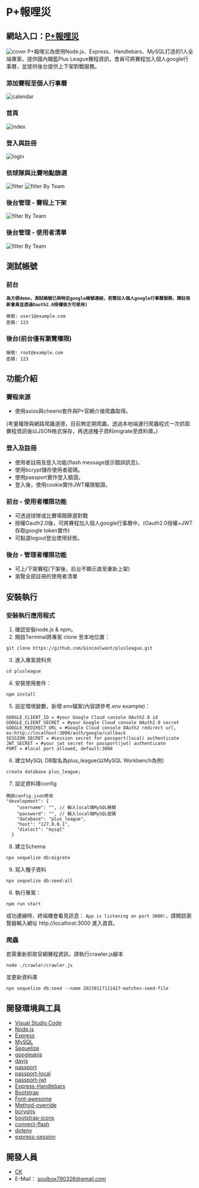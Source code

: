 # P+報哩災
## 網站入口：[P+報哩災](https://plusleague.herokuapp.com/)
![cover](./public/README-images/cover.png)
P+報哩災為使用Node.js、Express、Handlebars、MySQL打造的1人全端專案，提供國內職籃Plus League賽程資訊，會員可將賽程加入個人google行事曆，並提供後台提供上下架對戰服務。

### 添加賽程至個人行事曆
![calendar](./public/README-images/project_plusleague.gif)

### 首頁
![index](./public/README-images/index.png)

### 登入與註冊
![login](./public/README-images/login.png)

### 依球隊與比賽地點篩選
![filter](./public/README-images/filter.png)
![filter By Team](./public/README-images/filterByTeam.png)

### 後台管理 - 賽程上下架
![filter By Team](./public/README-images/delete_upload.png)

### 後台管理 - 使用者清單
![filter By Team](./public/README-images/userlist.png)

## 測試帳號
### 前台

**`為方便demo，測試帳號已與特定google帳號連結，若需加入個人google行事曆服務，請註冊新會員並透過Oauth2.0授權後方可使用)`**

``` 
帳號: user1@example.com
密碼: 123
```
### 後台(前台僅有瀏覽權限)
```
帳號: root@example.com
密碼: 123
```

## 功能介紹
### 賽程來源
+ 使用axios與cheerio套件與P+官網介接爬蟲取得。

(考量權限與網路爬蟲道德，目前無定期爬蟲，透過本地端運行爬蟲程式一次抓取賽程資訊後以JSON格式保存，再透過種子資料migrate至資料庫。)
### 登入及註冊
+ 使用者註冊及登入功能(flash message提示錯誤訊息)。
+ 使用bcrypt儲存使用者密碼。
+ 使用passport實作登入驗證。
+ 登入後，使用cookie實作JWT權限驗證。
### 前台 - 使用者權限功能
+ 可透過球隊或比賽場館篩選對戰
+ 授權Oauth2.0後，可將賽程加入個人google行事曆中。(Oauth2.0授權+JWT存取google token實作)
+ 可點選logout登出使用狀態。
### 後台 - 管理者權限功能
+ 可上/下架賽程(下架後，前台不顯示直至重新上架)
+ 瀏覽全部註冊的使用者清單

## 安裝執行
### 安裝執行應用程式
1. 確認安裝node.js & npm。
2. 開啟Terminal將專案 clone 至本地位置：
```
git clone https://github.com/Gincoolwant/plusleague.git
```
3. 進入專案資料夾
```
cd plusleague
```
4. 安裝使用套件： 
```
npm install
```
5. 設定環境變數，新增.env檔案(內容請參考.env example)：
```
GOOGLE_CLIENT_ID = #your Google Cloud console OAuth2.0 id
GOOGLE_CLIENT_SECRET = #your Google Cloud console OAuth2.0 secret
GOOGLE_REDIRECT_URL = #Google Cloud console OAuth2 redirect url, ex:http://localhost:3000/auth/google/callback
SESSION_SECRET = #session secret for passport(local) authenticate
JWT_SECRET = #your jwt secret for passport(jwt) authenticate
PORT = #local port allowed, default:3000
```
6. 建立MySQL DB取名為plus_league(以MySQL Workbench為例)
```
create database plus_league;
```
7. 設定資料庫config
```
開啟config.json修改
"development": {
    "username": "", // 輸入local端MySQL帳號
    "password": "", // 輸入local端MySQL密碼
    "database": "plus_league",
    "host": "127.0.0.1",
    "dialect": "mysql"
  }
```
8. 建立Schema
```
npx sequelize db:migrate
```
9. 寫入種子資料
```
npx sequelize db:seed:all
```
6. 執行專案：
```
npm run start
```

成功連線時，終端機會看見訊息： `App is listening on port 3000!`，請開啟瀏覽器輸入網址 http://localhost:3000 進入首頁。
### 爬蟲
若需重新抓取官網賽程資訊，請執行crawler.js腳本
```
node ./crawler/crawler.js
```
並更新資料庫
```
npx sequelize db:seed --name 20230117111427-matches-seed-file
```


## 開發環境與工具
+ [Visual Studio Code](https://visualstudio.microsoft.com/zh-hant/)
+ [Node.js](https://nodejs.org/en/)
+ [Express](https://www.npmjs.com/package/express)
+ [MySQL](https://www.mysql.com/)
+ [Sequelize](https://sequelize.org/)
+ [googleapis](https://www.npmjs.com/package/googleapis)
+ [dayjs](https://day.js.org/en/)
+ [passport](https://www.npmjs.com/package/passport)
+ [passport-local](https://www.passportjs.org/packages/passport-local/)
+ [passport-jwt](https://www.passportjs.org/packages/passport-jwt/)
+ [Express-Handlebars](https://www.npmjs.com/package/express-handlebars)
+ [Bootstrap](https://getbootstrap.com/)
+ [Font-awesome](https://fontawesome.com/)
+ [Method-override](https://www.npmjs.com/package/method-override)
+ [bcryptjs](https://www.npmjs.com/package/bcryptjs)
+ [bootstrap-icons](https://icons.getbootstrap.com/)
+ [connect-flash](https://www.npmjs.com/package/connect-flash)
+ [dotenv](https://www.npmjs.com/package/dotenv)
+ [express-session](https://www.npmjs.com/package/express-session)


## 開發人員
+ [CK](https://github.com/Gincoolwant)
+ E-Mail： soulbox790326@gmail.com
